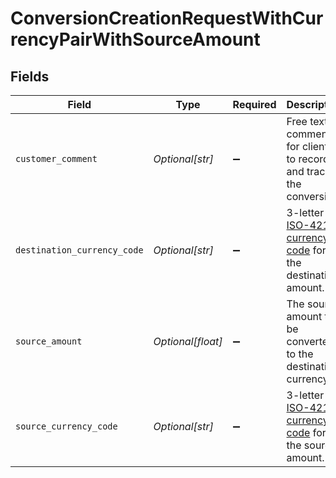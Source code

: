 # ConversionCreationRequestWithCurrencyPairWithSourceAmount


## Fields

| Field                                                                                                           | Type                                                                                                            | Required                                                                                                        | Description                                                                                                     | Example                                                                                                         |
| --------------------------------------------------------------------------------------------------------------- | --------------------------------------------------------------------------------------------------------------- | --------------------------------------------------------------------------------------------------------------- | --------------------------------------------------------------------------------------------------------------- | --------------------------------------------------------------------------------------------------------------- |
| `customer_comment`                                                                                              | *Optional[str]*                                                                                                 | :heavy_minus_sign:                                                                                              | Free text comment for clients to record and track the conversion.                                               | Converting SGD to INR during Travel.                                                                            |
| `destination_currency_code`                                                                                     | *Optional[str]*                                                                                                 | :heavy_minus_sign:                                                                                              | 3-letter [ISO-4217 currency code](https://www.iso.org/iso-4217-currency-codes.html) for the destination amount. | SGD                                                                                                             |
| `source_amount`                                                                                                 | *Optional[float]*                                                                                               | :heavy_minus_sign:                                                                                              | The source amount to be converted to the destination currency.                                                  | 13.42                                                                                                           |
| `source_currency_code`                                                                                          | *Optional[str]*                                                                                                 | :heavy_minus_sign:                                                                                              | 3-letter [ISO-4217 currency code](https://www.iso.org/iso-4217-currency-codes.html) for the source amount.      | USD                                                                                                             |